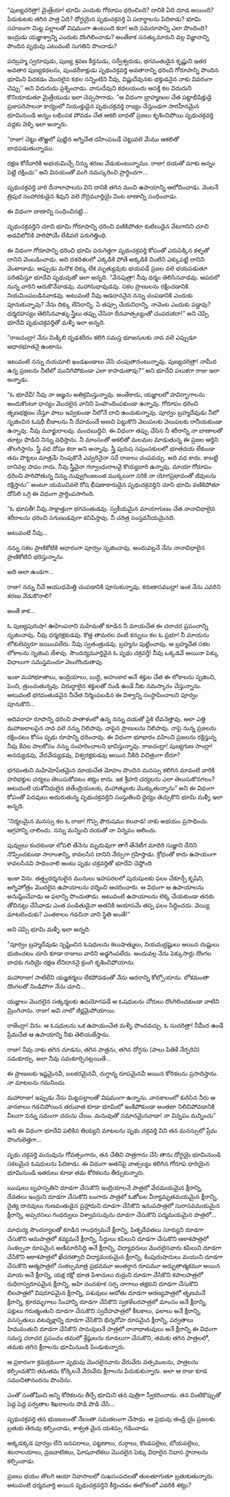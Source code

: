 ﻿“పుణ్యచరిత్రా! మైత్రేయా! భూమి ఎందుకు గోరూపం ధరించింది? దానికి ఏది దూడ అయింది? పిదుకుటకు తగిన పాత్ర ఏది? దోగ్ధయైన పృథుచక్రవర్తి ఏ పదార్థాలను పిదికాడు? భూమి సహజంగా మిట్ట పల్లాలతో విషమంగా ఉంటుంది కదా! అది సమరూపాన్ని ఎలా పొందింది? ఇంద్రుడు యజ్ఞాశ్వాన్ని ఎందుకు దొంగిలించాడు? అంతేకాక సనత్కుమారుని వల్ల విజ్ఞానాన్ని పొందిన పృథువు ఎటువంటి సుగతిని పొందాడు? 

పరబ్రహ్మ స్వరూపుడు, పుణ్య శ్రవణ కీర్తనుడు, సర్వేశ్వరుడు, భగవంతుడైన కృష్ణుని ఇతర అవతార పుణ్యకథలను, పుండరీకాక్షుడు పృథుచక్రవర్తి అవతారాన్ని ధరించి గోరూపాన్ని పొందిన భూమిని పిదకడం మొదలైన కథల నన్నింటిని నీవు, విష్ణుదేవునకు భక్తుడనైన నాకు వివరంగా చెప్పు’’ అని విదురుడు ప్రశ్నించాడు. వాసుదేవుని కథలయందు ఆసక్తి కల విదురుని కొనియాడుతూ మైత్రేయుడు ఇలా చెప్పసాగాడు. “ఆ విధంగా బ్రాహ్మణుల చేత పట్టాభిషిక్తుడై ప్రజాపరిపాలనా కార్యంలో నియుక్తుడైన పృథుచక్రవర్తి రాజ్యం చేస్తుండగా సారహీనమైన భూమినుండి అన్నం లభింపక పోవడం చేత ఆకలి బాధతో ప్రజలు కృశించిపోయి పృథుచక్రవర్తి వద్దకు వెళ్ళి ఇలా అన్నారు. 

“రాజా! చెట్టు తొఱ్ఱలో పుట్టిన అగ్నిచేత దహింపబడే చెట్టువలె మేము ఆకలితో బాధపడుతున్నాము. 

రక్షణ కోరేవారికి అభయమిచ్చే నిన్ను శరణు వేడుకుంటున్నాము. రాజా! దయతో మాకు అన్నం పెట్టి రక్షించు’’ అని వినయంతో వంగి నమస్కరించి ప్రార్థించగా… 

పృథుచక్రవర్తి వారి దీనాలాపాలను విని దానికి తగిన మంచి ఉపాయాన్ని ఆలోచించాడు. వెంటనే త్రిపుర సంహారకుడైన శివుని వలె రౌద్రమూర్తియై వింట బాణాన్ని సంధించాడు. 

ఈ విధంగా బాణాన్ని సంధించినట్టి… 

పృథుచక్రవర్తిని చూచి భూమి గోరూపాన్ని ధరించి వణికిపోతూ కుటిలుడైన వేటగానిని చూచి అడవిలోనికి పారిపోయే లేడివలె పరుగెత్తింధి. 

ఈ విధంగా గోరూపాన్ని ధరించి భూమి పరుగెత్తగా పృథుచక్రవర్తి కోపంతో ఎరుపెక్కిన కళ్ళతో దానిని వెంబడించాడు. అది దశదిశలలో ఎక్కడికి పోతే అక్కడికి వింటిని ఎక్కుపట్టి దానిని వెంటాడాడు. అప్పుడు మరొక దిక్కు లేక మృత్యువుకు భయపడే ప్రజల వలె భయపడుతూ పరితపిస్తూ భూదేవి పృథువుతో ఇలా అన్నది. “వేనపుత్రా! నీవు ధర్మం తెలిసినవాడవు. ఆపదలో నున్న వారిని ఆదుకొనేవాడవు. మహానుభావుడవు. సకల ప్రాణులను రక్షించడానికి నియమింపబడినవాడవు. అటువంటి నీవు ఆడదాననైన నన్ను చంపడానికి ఎందుకు పూనుకున్నావు? నేను దిక్కు లేనిదాన్ని. ఏ తప్పూ చేయనిదాన్ని. నావెంట ఎందుకు పడ్డావు? ధర్మరహస్యం తెలిసినవాళ్ళు స్త్రీలు తప్పు చేసినా దీనవాత్సల్యంతో చంపరుకదా!” అని చెప్పి భూదేవి పృథుచక్రవర్తితో మళ్ళీ ఇలా అన్నది. 

“రాజచంద్రా! నేను మిక్కిలి దృఢశరీరం కలిగి సమస్త భూజనులకు నావ వలె ఎప్పుడూ ఆధారభూతనై ఉంటాను. 

ఇటువంటి నన్ను దయమాలి ఖండఖండాలు చేసి చంపుతానంటున్నావు. పుణ్యచరిత్రా! నామీద ఉన్న ప్రజలను నీటిలో మునిగిపోకుండా ఎలా కాపాడుతావు?” అని భూదేవి పలుకగా రాజు ఇలా అన్నాడు. 

“ఓ భూదేవీ! నీవు నా ఆజ్ఞను అతిక్రమిస్తున్నావు. అంతేకాదు, యజ్ఞాలలో హవిర్భాగాలను అందుకొంటూ ధాన్యం మొదలైన వానిని పెంపొందింపకుండా ఉన్నావు. గోరూపం ధరించి తృణభక్షణం చేస్తూ పాలు ఇవ్వకుండా నీలోనే దాచి ఉంచుకున్నావు. పూర్వం బ్రహ్మదేవుడు నీలో సృజించిన ఓషధీ బీజాలను నీ దేహమందే అణచి పెట్టుకొని వెలుపలకు వెలుపలకు రానీయకుండా ఉన్నావు. నీవు మూర్ఖురాలవు. మందబుద్ధివి. ఈ విధంగా తప్పు చేసిన నీ శరీరాన్ని నా బాణాలతో తూట్లు పొడిచి నిన్ను వధిస్తాను. నీ మాంసంతో ఆకలితో మలమల మాడుతున్న ఈ ప్రజల ఆర్తిని తొలగిస్తాను. స్త్రీ వధ దోషం కదా అని అన్నావు. స్త్రీ పురుష నపుంసకులలో భూతదయ లేకుండా తమ పొట్టలు మాత్రమే నింపుకొనే ఎవ్వరినైనా సరే రాజులు చంపవచ్చు. అది వధ కాదు. కాబట్టి దానివల్ల పాపం రాదు. నీవు స్త్రీవైనా గర్వాంధురాలవై కొయ్యబారి ఉన్నావు. మాయా గోరూపం ధరించి పారిపోతున్న నిన్ను నువ్వుగింజలంత ముక్కలుగా నరికి నా యోగప్రభావంతో జీవులను రక్షిస్తాను’’ అంటూ యమునివలె రోష భీషణాకారుడైన పృథుచక్రవర్తిని చూసి భూమి వణికిపోతూ దోసిలి ఒగ్గి ఈ విధంగా ప్రార్థింపసాగింది. 

“ఓ భూపతీ! నీవు సాక్షాత్తుగా భగవంతుడవు. స్వకీయమైన మాయాగుణం చేత నానావిధాలైన శరీరాలను ధరించి సగుణుడవుగా కనిపిస్తావు. నీ చరిత్ర సంస్తవనీయమైనది. 

అటువంటి నీవు… 

నన్ను సకల ప్రాణికోటికి ఆధారంగా పూర్వం సృజించావు. అందువల్లనే నేను నానావిధాలైన ప్రాణికోటిని భరిస్తున్నాను. 

అది అలా ఉండగా… 

రాజా! నన్ను నీవే ఆయుధమెత్తి చంపడానికి పూనుకున్నావు. కరుణాసముద్రా! ఇంక నేను ఎవరిని శరణు వేడుకొనాలి? 

అంతే కాక… 

ఓ పుణ్యపురుషా! ఊహింపరాని మహిమతో కూడిన నీ మాయచేత ఈ చరాచర ప్రపంచాన్ని సృజించావు. నీవు ధర్మరక్షకుడవు. కొత్త తామరల వంటి కన్నులు కల ఓ ప్రభూ! నీ మాయను లోకులెవ్వరూ జయింపలేరు. నీవు స్వతంత్రుడవు. బ్రహ్మను పుట్టించావు. ఆ బ్రహ్మచేత సకల లోకాలను సృజింప జేశావు. సౌందర్యమూర్తివైన ఓ పృథు చక్రవర్తీ! నీవు ఒక్కడవే అయినా పెక్కు విధాలుగా సమస్తమందూ వెలుగొందుతావు. 

ఇంకా మహాభూతాలు, ఇంద్రియాలు, బుద్ధి, అహంకార అనే శక్తుల చేత ఈ లోకాలను సృజించి, పెంచి, త్రుంచుతున్నవు. విరుద్ధాలైన శక్తులతో నిండి ఉండే నీకు నమస్కారం చేస్తున్నాను. అటువంటి భగవంతుడవైన నీచేత నిర్మింపబడిన ఈ విశ్వాన్ని సంస్థాపించాలని పూర్వం పూనుకొని… 

ఆదివరాహ రూపాన్ని ధరించి పాతాళంలో ఉన్న నన్ను దయతో పైకి లేవనెత్తావు. అలా ఎత్తి మహాజలాలపైన నావ వలె నన్ను నిలిపావు. నాపైన ప్రాణులను నిలిపావు. నాపై నున్న ప్రజలను రక్షించటం కోసం పృథు రూపాన్ని ధరించావు. ఈ విధంగా భూభారం వహించి ప్రజలను రక్షిస్తున్న నీవు కేవల పాలకోసం నన్ను సంహరించాలని భావిస్తున్నావు. రాజచంద్రా! పుణ్యగుణ సాంద్రా! అనద్యుడవు, వేదవేద్యుడవు, విశ్వరక్షకుడవు అయిన నీకిది విచిత్రంగా లేదూ? 

భగవంతుని మహిమోపేతమైన మాయచేత మోహం పొందిన మనస్సు కలిగిన మావంటి వారికి హరిభక్తుల చర్యలు తెలుసుకోవటం శక్యం కాదు. ఇక శ్రీహరి చర్యలను ఎలా తెలుసుకొనగలం? అటువంటి యశోనిధులైన జితేంద్రియులకు, మహాత్ములకు మొక్కుతున్నాను” అని ఈ విధంగా కోపంతో పెదవులు అదురుతున్న పృథుచక్రవర్తిని సంస్తుతించి ధైర్యం తెచ్చుకొని భూమి మళ్ళీ ఇలా అన్నది. 

“నిర్మలమైన మనస్సు కల ఓ రాజా! గొప్ప పౌరుషము కలవాడ! నాకు అభయం ప్రసాధించు. ఆగ్రహాన్ని చాలించు. నన్ను మన్నించి దయతో నా విన్నపం ఆలించు. 

పువ్వులు కందకుండా లోపలి తేనెను మృదువుగా తాగే తేనెటీగ మాదిరి సుజ్ఞాని దేనిని నొప్పించకుండా సారాంశాన్ని, కావలసిన దానిని నేర్పుగా గ్రహిస్తాడు.
క్రోధంతో కాదు ఉపాయంగా కావలసినవి సాధించాలి అంటు పృథు చక్రవర్తితో భూదేవి చెప్తోంది 

ఇంకా విను. తత్త్వదర్శనులైన మునులు ఇహపరలలో పురుషులకు ఫలం చేకూర్చే కృషిని, అగ్నిహోత్రం మొదలైన ఉపాయాలను దర్శించి ఆచరించారు. ఆ విధంగా ఆ ఉపాయాలను అనుష్ఠించేవాడు ఆ ఫలాన్ని పొందుతాడు. అటువంటి ఉపాయాలను లెక్క చేయకుండా తనకు తోచినట్లు చేసేవాడు ఎంత పండితుడైనా అతనికి ఆయాసమే తప్ప ఫలం సిద్ధించదు. వెయ్యి మాటలెందుకు? ఎంతకాలం గడచినా వాని స్థితి అంతే!” 

అని చెప్పి భూమి మళ్ళీ ఇలా అన్నది. 

"పూర్వం బ్రహ్మదేవుడు సృష్టించిన ఓషధులను కలుషాత్ములు, నియమభ్రష్టులు అయిన దుష్టులు భుజించటం చూసి కూడా రాజులు వారిని అడ్డగింపలేదు. అందువల్ల నేను పెక్కుసార్లు దొంగల బాధకు గురియై రక్షణ లేనిదాననై క్రుంగి కృశించిపోయాను. 

మహారాజా! సాటిలేని యజ్ఞకర్మలు లేకపోవడంతో నేను ఆదరాన్ని కోల్పోయాను. లోకమంతా దొంగలతో నిండిపోగా నేను చూచి… 

యజ్ఞాలు మొదలైన సత్కర్మలకు ఉపయోగపడే ఆ ఓషధులను చోరులు దొంగిలించకుండా వాటిని మ్రింగినాను. రాజా! అవి నాలో జీర్ణమైపోయాయి. 

రాజేంద్రా! విను. ఆ ఓషధులను ఒక ఉపాయంచేత మళ్ళీ పొందవచ్చు. ఓ సుచరిత్రా! నీమీద ఉండే ప్రేమచేత ఆ ఉపాయాన్ని నీకు తెలియజేస్తాను. 

రాజా! నీవు నాకు తగిన దూడను, తగిన పాత్రను, తగిన దోగ్ధను (పాలు పితికే నేర్పరిని) సమకూర్చు. అలా నీవు సమకూర్చినట్లయితే… 

ఈ ప్రాణులకు ఇష్టమైనవీ, బలకరమైనవీ, దుగ్ధాన్న రూపమైనవీ అయిన కోరికలను ప్రసాదిస్తాను. నా మాటలను గమనించు. 

మహారాజా! ఇప్పుడు నేను మిట్టపల్లాలతో విషమంగా ఉన్నాను. వానకాలంలో కురిసిన నీరు ఆ వానకాలం గడచిపోయిన తరువాత కూడా భూమిలో ఇంకిపోకుండా అంతటా నిలిచిపోవడానికి వీలుగా నన్ను సమంగా చదును చేయి. మనువుతో సమానమైనవాడా! నా విన్నపం మన్నించు” 

అని ఈ విధంగా భూదేవి పలికిన తియ్యని మాటలను పృథు చక్రవర్తి విని తన మనస్సులో ప్రేమ పొంగులెత్తగా… 

పృథు చక్రవర్తి మనువును గోవత్సంగాను, తన చేతిని పాత్రగాను చేసి తాను దోగ్ధయై భూమినుండి సకలమైన ఓషధులను పిదికాడు. ఈ విధంగా అతనిపై వాత్సల్యం కలిగిన గోరూప ధారియైన భూమినుండి ఇతరులు కూడా తమ కోరికలను తీర్చుకున్నారు. 

ఋషులు బృహస్పతిని దూడగా చేసుకొని ఇంద్రియాలనే పాత్రలో వేదమయమైన క్షీరాన్ని, దేవతలు ఇంద్రుని దూడగా చేసుకొని బంగారు పాత్రలో ఓజోబల వీర్యామృతమయమైన క్షీరాన్ని, దైత్య దానవులు గుణవంతుడైన ప్రహ్లాదుని దూడగా చేసికొని ఇనుపపాత్రలో సురాసవమయమైన క్షీరాన్ని, అప్సరసలు గంధర్వులు విశ్వావసువును దూడగా చేసుకొని పద్మమయమైన పాత్రలో… 

మాధుర్య సౌందర్యాలతో కూడిన గాంధర్వమనే క్షీరాన్ని, పితృదేవతలు సూర్యుని దూడగా చేసుకొని ఆమపాత్రలో కవ్యమనే క్షీరాన్ని, సిద్ధులు కపిలుని దూడగా చేసుకొని ఆకాశపాత్రలో సంకల్పనా రూపమైన అణిమాదిసిద్ధి అనే క్షీరాన్ని, విద్యాధరులు మొదలైనవారు కపిలుని దూడగా చేసికొని ఆకాశపాత్రలో ఖేచరత్వాది విద్యామయమైన క్షీరాన్ని, కింపురుషాదులు మయుని దూడగా చేసుకొని ఆత్మపాత్రలో సంకల్పమాత్ర ప్రభవమూ అంతర్ధాన రూపమూ అద్భుతాత్మకమూ అయిన మాయ అనే క్షీరాన్ని, యక్ష రక్షో భూత పిశాచులు రుద్రుని దూడగా చేసికొని కపాలపాత్రలో రుధిరాస్వరూపమైన క్షీరాన్ని, అహి దందశూక సర్ప నాగాలు తక్షకుని దూడగా చేసుకొని బిలపాత్రలో విషరూపమైన క్షీరాన్ని, పశువులు ఆబోతు దూడగా అరణ్యపాత్రలో తృణమనే క్షీరాన్ని, క్రూరమృగాలు సింహాన్ని దూడగా చేసికొని స్వకళేబరపాత్రలో మాంసం అనే క్షీరాన్ని, పక్షులు గరుత్మంతుని దూడగా చేసుకొని స్వదేహపాత్రలో కీటకాలు, ఫలాలు అనే క్షీరాన్ని, వసస్పతులు వటవృక్షాన్ని దూడగా చేసికొని భిన్నరోహ రూపమైన క్షీరాన్ని, పర్వతాలు హిమవంతుని దూడగా చేసికొని సానువులనే పాత్రలో నానాధాతువులు అనే క్షీరాన్ని ఈ విధంగా సమస్త చరాచర ప్రపంచం తమలో శ్రేష్ఠులను దూడలుగా చేసుకొని, తమకు తగిన పాత్రలలో, తమకు తగిన క్షీరాలను భూమినుండి పిండుకున్నారు. 

ఆ ప్రకారంగా క్రమక్రమంగా పృథువు మొదలైనవారు వేరువేరు వత్సములను, పాత్రలను కల్పించుకొని తమతమ కోర్కెలనే వేరువేరు క్షీరాలను పిదుకుకున్నారు. అలా ఆ రాజు కూడ సముచితానందను పొందెను. 

ఎంతో సంతోషించి అన్ని కోరికలను తీర్చే భూమిని తన పుత్రిగా స్వీకరించాడు. తన వింటికొప్పుతో పెద్ద పెద్ద పర్వతాల శిఖరాలను పొడి పొడి చేసి… 

పృథుచక్రవర్తి తన భుజబలంతో నేలంతా సమతలంగా చేసాడు. ఆ ప్రభువు తండ్రి యై ప్రజలకు బ్రతుకు తెరువు కల్పించాడు, శాశ్వత మైన యశస్సు గడించాడు. 

అక్కడక్కడ పూర్వం లేని జనపదాలు, పట్టణాలు, దుర్గాలు, కొండపల్లెలు, బోయపల్లెలు, శబరాలయాలు, వ్రజవాటికలు, ఘోషవాటికలు మొదలైన పెక్కు విధాలైన నివాస స్థానాలను కల్పించాడు. 

ప్రజలు భయం తొలగి ఆయా నివాసాలలో సుఖసంపదలతో తులతూగుతూ బ్రతుకుతున్నారు. అటువంటి ధర్మమూర్తి అయిన పృథుచక్రవర్తిని కీర్తించడం ఈలోకంలో ఎవరికి శక్యం? 

